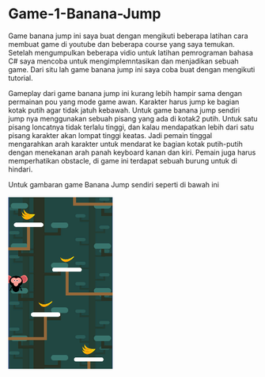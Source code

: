 # Game-1-Banana-Jump
Game banana jump ini saya buat dengan mengikuti beberapa latihan cara membuat game di youtube dan beberapa course yang saya temukan. Setelah mengumpulkan beberapa vidio untuk latihan pemrograman bahasa C# saya mencoba untuk mengimplemntasikan dan menjadikan sebuah game. Dari situ lah game banana jump ini saya coba buat dengan mengikuti tutorial.

Gameplay dari game banana jump ini kurang lebih hampir sama dengan permainan pou yang mode game awan. Karakter harus jump ke bagian kotak putih agar tidak jatuh kebawah. Untuk game banana jump sendiri jump nya menggunakan sebuah pisang yang ada di kotak2 putih. Untuk satu pisang loncatnya tidak terlalu tinggi, dan kalau mendapatkan lebih dari satu pisang karakter akan lompat tinggi keatas. Jadi pemain tinggal mengarahkan arah karakter untuk mendarat ke bagian kotak putih-putih dengan menekanan arah panah keyboard kanan dan kiri. Pemain juga harus memperhatikan obstacle, di game ini terdapat sebuah burung untuk di hindari.

Untuk gambaran game Banana Jump sendiri seperti di bawah ini
<br><br>
<img src="banana.png"> 

